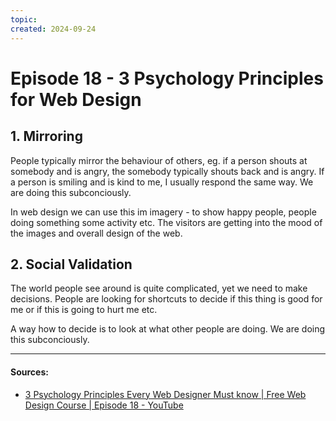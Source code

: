 ```yaml
---
topic: 
created: 2024-09-24
---
```


# Episode 18 - 3 Psychology Principles for Web Design

## 1. Mirroring

People typically mirror the behaviour of others, eg. if a person shouts at somebody and is angry, the somebody typically shouts back and is angry. If a person is smiling and is kind to me, I usually respond the same way. We are doing this subconciously. 

In web design we can use this im imagery - to show happy people, people doing something some activity etc. The visitors are getting into the mood of the images and overall design of the web.

## 2. Social Validation

The world people see around is quite complicated, yet we need to make decisions. People are looking for shortcuts to decide if this thing is good for me or if this is going to hurt me etc.

A way how to decide is to look at what other people are doing. We are doing this subconciously. 











___

#### Sources:
- [3 Psychology Principles Every Web Designer Must know | Free Web Design Course | Episode 18 - YouTube](https://www.youtube.com/watch?v=fqDTN24HQqg&list=PLXC_gcsKLD6n7p6tHPBxsKjN5hA_quaPI&index=19)
